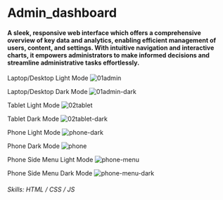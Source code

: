 # Admin_dashboard

#### A sleek, responsive web interface which offers a comprehensive overview of key data and analytics, enabling efficient management of users, content, and settings. With intuitive navigation and interactive charts, it empowers administrators to make informed decisions and streamline administrative tasks effortlessly.

Laptop/Desktop Light Mode
![01admin](https://github.com/Muanester/Admin_dashboard/assets/117966580/ae97965b-bed0-4918-8642-6aa96655a1b2)

Laptop/Desktop Dark Mode
![01admin-dark](https://github.com/Muanester/Admin_dashboard/assets/117966580/126cb7b7-334d-4ce3-9cab-afd5a0c44b11)

Tablet Light Mode
![02tablet](https://github.com/Muanester/Admin_dashboard/assets/117966580/ca2706d2-82b3-4166-ae11-06258d15a8f1)

Tablet Dark Mode
![02tablet-dark](https://github.com/Muanester/Admin_dashboard/assets/117966580/9e7889b9-18bb-4691-a59e-3c73777bc32c)

Phone Light Mode
![phone-dark](https://github.com/Muanester/Admin_dashboard/assets/117966580/40da7d61-3822-430f-87af-50e8b3323d48)

Phone Dark Mode
![phone](https://github.com/Muanester/Admin_dashboard/assets/117966580/ba19826e-7216-4ec6-955a-6bce34810024)

Phone Side Menu Light Mode
![phone-menu](https://github.com/Muanester/Admin_dashboard/assets/117966580/e840446c-d98b-4162-886e-f6b103807264)

Phone Side Menu Dark Mode
![phone-menu-dark](https://github.com/Muanester/Admin_dashboard/assets/117966580/1afab6b2-d840-43ac-9134-2a585582d7d6)

###### Skills:  HTML / CSS / JS 
